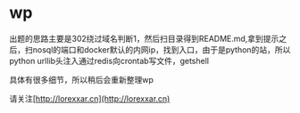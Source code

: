 # wp

出题的思路主要是302绕过域名判断1，然后扫目录得到README.md,拿到提示之后，扫nosql的端口和docker默认的内网ip，找到入口，由于是python的站，所以python urllib头注入通过redis向crontab写文件，getshell


具体有很多细节，所以稍后会重新整理wp

请关注[http://lorexxar.cn](http://lorexxar.cn)